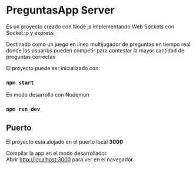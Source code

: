 # PreguntasApp Server

Es un proyecto creado con Node js implementando Web Sockets con Socket.io y express

Destinado como un juego en línea multijugador de preguntas en tiempo real donde los usuarios pueden competir para contestar la mayor cantidad de preguntas correctas

El proyecto puede ser inicializado con:

### `npm start`

En modo desarrollo con Nodemon

### `npm run dev`

## Puerto

El proyecto esta alojado en el puerto local **3000**

Compilar la app en el modo desarrollador.\
Abrir [http://localhost:3000](http://localhost:3000) para ver en el navegador.

